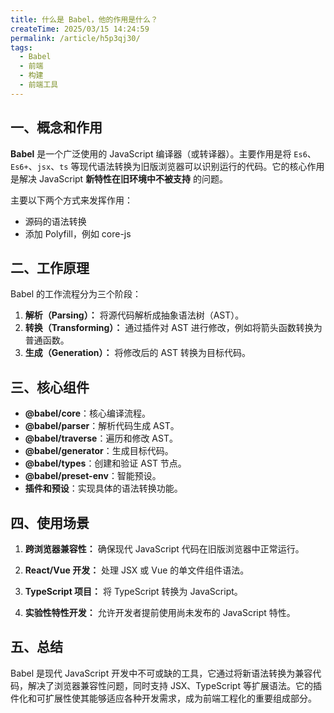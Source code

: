 ```yaml
---
title: 什么是 Babel，他的作用是什么？
createTime: 2025/03/15 14:24:59
permalink: /article/h5p3qj30/
tags:
  - Babel
  - 前端
  - 构建
  - 前端工具
---
```


## 一、概念和作用

**Babel** 是一个广泛使用的 JavaScript 编译器（或转译器）。主要作用是将 `Es6`、`Es6+`、`jsx`、`ts` 等现代语法转换为旧版浏览器可以识别运行的代码。它的核心作用是解决 JavaScript **新特性在旧环境中不被支持** 的问题。

主要以下两个方式来发挥作用：

- 源码的语法转换
- 添加 Polyfill，例如 core-js

## 二、工作原理

Babel 的工作流程分为三个阶段：

1. **解析（Parsing）：** 将源代码解析成抽象语法树（AST）。
2. **转换（Transforming）：** 通过插件对 AST 进行修改，例如将箭头函数转换为普通函数。
3. **生成（Generation）：** 将修改后的 AST 转换为目标代码。

## 三、核心组件

- **@babel/core**：核心编译流程。
- **@babel/parser**：解析代码生成 AST。
- **@babel/traverse**：遍历和修改 AST。
- **@babel/generator**：生成目标代码。
- **@babel/types**：创建和验证 AST 节点。
- **@babel/preset-env**：智能预设。
- **插件和预设**：实现具体的语法转换功能。

## 四、使用场景

1. **跨浏览器兼容性：** 确保现代 JavaScript 代码在旧版浏览器中正常运行。

2. **React/Vue 开发：** 处理 JSX 或 Vue 的单文件组件语法。

3. **TypeScript 项目：** 将 TypeScript 转换为 JavaScript。

4. **实验性特性开发：** 允许开发者提前使用尚未发布的 JavaScript 特性。

## 五、总结

Babel 是现代 JavaScript 开发中不可或缺的工具，它通过将新语法转换为兼容代码，解决了浏览器兼容性问题，同时支持 JSX、TypeScript 等扩展语法。它的插件化和可扩展性使其能够适应各种开发需求，成为前端工程化的重要组成部分。
